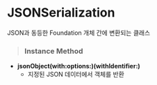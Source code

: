 # JSONSerialization
JSON과 동등한 Foundation 개체 간에 변환되는 클래스

> ### Instance Method
* **jsonObject(with:options:)(withIdentifier:)**
    - 지정된 JSON 데이터에서 객체를 반환

